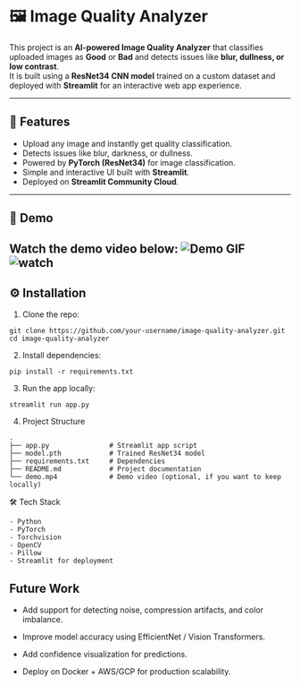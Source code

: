 # 🖼️ Image Quality Analyzer

This project is an **AI-powered Image Quality Analyzer** that classifies uploaded images as **Good** or **Bad** and detects issues like **blur, dullness, or low contrast**.  
It is built using a **ResNet34 CNN model** trained on a custom dataset and deployed with **Streamlit** for an interactive web app experience.

---

## 🚀 Features

* Upload any image and instantly get quality classification.
* Detects issues like blur, darkness, or dullness.
* Powered by **PyTorch (ResNet34)** for image classification.
* Simple and interactive UI built with **Streamlit**.
* Deployed on **Streamlit Community Cloud**.

---

## 🎥 Demo

 Watch the demo video below:
![Demo GIF](demo.gif)
![watch](https://youtu.be/I3FEKGYdayQ)
---

## ⚙️ Installation

1. Clone the repo:

````
git clone https://github.com/your-username/image-quality-analyzer.git
cd image-quality-analyzer 
````
2. Install dependencies:
```
pip install -r requirements.txt
```

3. Run the app locally:
```
streamlit run app.py
```
4. Project Structure
```
.
├── app.py               # Streamlit app script
├── model.pth            # Trained ResNet34 model
├── requirements.txt     # Dependencies
├── README.md            # Project documentation
└── demo.mp4             # Demo video (optional, if you want to keep locally)
```
🛠️ Tech Stack
```
- Python
- PyTorch
- Torchvision
- OpenCV
- Pillow
- Streamlit for deployment
```
## Future Work

- Add support for detecting noise, compression artifacts, and color imbalance.

- Improve model accuracy using EfficientNet / Vision Transformers.

- Add confidence visualization for predictions.

- Deploy on Docker + AWS/GCP for production scalability.
